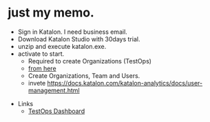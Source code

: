 # just my memo.

+ Sign in Katalon. I need business email.
+ Download Katalon Studio with 30days trial.
+ unzip and execute katalon.exe.
+ activate to start.
  + Required to create Organizations (TestOps)
  + [from here](https://analytics.katalon.com/home)
  + Create Organizations, Team and Users.
  + invete https://docs.katalon.com/katalon-analytics/docs/user-management.html

- Links
  - [TestOps Dashboard](https://analytics.katalon.com/home)
